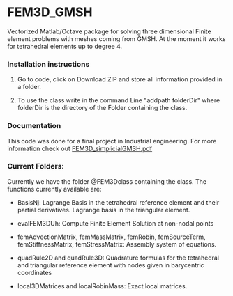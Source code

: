 # FEM3D_GMSH

Vectorized Matlab/Octave package for solving three dimensional Finite element problems with meshes coming from GMSH. At the moment it works for tetrahedral elements up to degree 4.

### Installation instructions

1. Go to code, click on Download ZIP and store all information provided in a folder.

2. To use the class write in the command Line "addpath folderDir" where folderDir is the directory of the Folder containing the class.

### Documentation

This code was done for a final project in Industrial engineering. For more information check out 
[FEM3D_simplicialGMSH.pdf](https://github.com/aleduques/FEM3D_GMSH/blob/main/TFG_ALEJANDRO_DUQUE_SALAZAR.pdf)


### Current Folders:
Currently we have the folder @FEM3Dclass containing the class. The functions currently available are:
- BasisNj: Lagrange Basis in the tetrahedral reference element and their partial derivatives. Lagrange basis in the triangular element.
- evalFEM3DUh: Compute Finite Element Solution at non-nodal points
- femAdvectionMatrix, femMassMatrix, femRobin, femSourceTerm, femStiffnessMatrix, femStressMatrix: Assembly system of equations.
- quadRule2D and quadRule3D: Quadrature formulas for the tetrahedral and triangular reference element with nodes given in barycentric coordinates

- local3DMatrices and localRobinMass: Exact local matrices.

